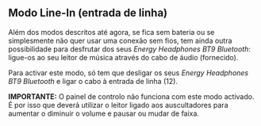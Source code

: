 ## Modo Line-In (entrada de linha) 

Além dos modos descritos até agora, se fica sem bateria ou se simplesmente não quer usar uma conexão sem fios, tem ainda outra possibilidade para desfrutar dos seus *Energy Headphones BT9 Bluetooth*: ligue-os ao seu leitor de música através do cabo de áudio (fornecido).

Para activar este modo, só tem que desligar os seus *Energy Headphones BT9 Bluetooth* e ligar o cabo à entrada de linha (12). 

**IMPORTANTE:** O painel de controlo não funciona com este modo activado. É por isso que deverá utilizar o leitor ligado aos auscultadores para aumentar o diminuir o volume e pausar ou mudar de faixa.

